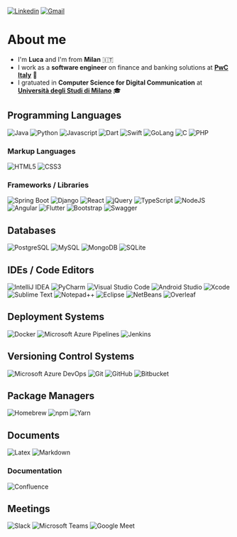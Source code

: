 [![Linkedin](https://img.shields.io/badge/Linkedin-%230077B5.svg?style=for-the-badge&logo=linkedin&logoColor=white)](https://www.linkedin.com/in/lucaarmetta/)
[![Gmail](https://img.shields.io/badge/Gmail-D14836?style=for-the-badge&logo=gmail&logoColor=white)](mailto:armetta.luca@gmail.com)

# About me

<ul>
  <li>I'm <b>Luca</b> and I'm from <b>Milan</b> 🇮🇹</li>
  <li>I work as a <b>software engineer</b> on finance and banking solutions at <a href="https://www.pwc.com/it/it.html"><b>PwC Italy</b></a> 💼</li>
  <li>I gratuated in <b>Computer Science for Digital Communication</b> at <a href="https://www.unimi.it/"><b>Università degli Studi di Milano</b></a> 🎓</li>
</ul>

## Programming Languages

![Java](https://img.shields.io/badge/Java-F99B28.svg?style=for-the-badge&logo=openjdk&logoColor=white)
![Python](https://img.shields.io/badge/Python-447DAE?style=for-the-badge&logo=python&logoColor=fff)
![Javascript](https://img.shields.io/badge/JavaScript-F7E02A?style=for-the-badge&logo=javascript&logoColor=000)
![Dart](https://img.shields.io/badge/Dart-6DE6D5.svg?style=for-the-badge&logo=dart&logoColor=black)
![Swift](https://img.shields.io/badge/Swift-F1553C?style=for-the-badge&logo=swift&logoColor=white)
![GoLang](https://img.shields.io/badge/Go-1EAFD8.svg?style=for-the-badge&logo=go&logoColor=white)
![C](https://img.shields.io/badge/C-404CAF?style=for-the-badge&logo=c&logoColor=white)
![PHP](https://img.shields.io/badge/php-7B7FB6.svg?style=for-the-badge&logo=php&logoColor=white)

### Markup Languages

![HTML5](https://img.shields.io/badge/HTML-E5532F.svg?style=for-the-badge&logo=html5&logoColor=white)
![CSS3](https://img.shields.io/badge/CSS-1472B6?style=for-the-badge&logo=css3&logoColor=fff)

### Frameworks / Libraries

![Spring Boot](https://img.shields.io/badge/Spring%20Boot-72B545?style=for-the-badge&logo=springboot&logoColor=fff)
![Django](https://img.shields.io/badge/django-184435.svg?style=for-the-badge&logo=django&logoColor=white)
![React](https://img.shields.io/badge/React-68DBFB.svg?style=for-the-badge&logo=react&logoColor=black)
![jQuery](https://img.shields.io/badge/jQuery-1777B7?style=for-the-badge&logo=jquery&logoColor=fff)
![TypeScript](https://img.shields.io/badge/TypeScript-387CC8?style=for-the-badge&logo=typescript&logoColor=fff)
![NodeJS](https://img.shields.io/badge/Node.js-84BF18?style=for-the-badge&logo=node.js&logoColor=white)
![Angular](https://img.shields.io/badge/Angular-DF1538.svg?style=for-the-badge&logo=angular&logoColor=white)
![Flutter](https://img.shields.io/badge/Flutter-64CBF7?style=for-the-badge&logo=flutter&logoColor=fff)
![Bootstrap](https://img.shields.io/badge/Bootstrap-7D1AF8?style=for-the-badge&logo=bootstrap&logoColor=fff)
![Swagger](https://img.shields.io/badge/swagger-80ED55.svg?&style=for-the-badge&logo=swagger&logoColor=black)

## Databases

![PostgreSQL](https://img.shields.io/badge/Postgres-3A6C94.svg?style=for-the-badge&logo=postgresql&logoColor=white)
![MySQL](https://img.shields.io/badge/MySQL-12668E?style=for-the-badge&logo=mysql&logoColor=fff)
![MongoDB](https://img.shields.io/badge/MongoDB-56AD48.svg?style=for-the-badge&logo=mongodb&logoColor=white)
![SQLite](https://img.shields.io/badge/SQLite-0A425C.svg?style=for-the-badge&logo=sqlite&logoColor=white)

## IDEs / Code Editors

![IntelliJ IDEA](https://img.shields.io/badge/IntelliJ%20IDEA-FB3C67.svg?style=for-the-badge&logo=intellij-idea&logoColor=white)
![PyCharm](https://img.shields.io/badge/PyCharm-FCF852?style=for-the-badge&logo=PyCharm&logoColor=black)
![Visual Studio Code](https://custom-icon-badges.demolab.com/badge/Visual%20Studio%20Code-2EAEF3.svg?style=for-the-badge&logo=vsc&logoColor=white)
![Android Studio](https://img.shields.io/badge/Android_Studio-45DD88?style=for-the-badge&logo=android-studio&logoColor=white)
![Xcode](https://img.shields.io/badge/Xcode-2897EC?style=for-the-badge&logo=Xcode&logoColor=white)
![Sublime Text](https://img.shields.io/badge/Sublime%20Text-FF9A17.svg?style=for-the-badge&logo=sublime-text&logoColor=black)
![Notepad++](https://img.shields.io/badge/Notepad++-ACF383.svg?style=for-the-badge&logo=notepad%2b%2b&logoColor=black)
![Eclipse](https://img.shields.io/badge/Eclipse-44367B.svg?style=for-the-badge&logo=Eclipse&logoColor=white)
![NetBeans](https://img.shields.io/badge/NetBeans-B3C4CE.svg?style=for-the-badge&logo=apache-netbeans-ide&logoColor=black)
![Overleaf](https://img.shields.io/badge/Overleaf-47A140.svg?&style=for-the-badge&logo=Overleaf&logoColor=white)

## Deployment Systems

![Docker](https://img.shields.io/badge/Docker-1772D8?style=for-the-badge&logo=docker&logoColor=fff)
![Microsoft Azure Pipelines](https://img.shields.io/badge/Microsoft%20Azure%20Pipelines-3168E2?style=for-the-badge&logo=azurepipelines&logoColor=fff)
![Jenkins](https://img.shields.io/badge/Jenkins-D53F39?style=for-the-badge&logo=jenkins&logoColor=fff)

## Versioning Control Systems

![Microsoft Azure DevOps](https://img.shields.io/badge/Microsoft%20Azure%20DevOps-137CD8?style=for-the-badge&logo=azuredevops&logoColor=fff)
![Git](https://img.shields.io/badge/Git-F1563B?style=for-the-badge&logo=git&logoColor=fff)
![GitHub](https://img.shields.io/badge/Github-171820.svg?&style=for-the-badge&logo=github&logoColor=white)
![Bitbucket](https://img.shields.io/badge/Bitbucket-2F88FF.svg?&style=for-the-badge&logo=Bitbucket&logoColor=white)

## Package Managers

![Homebrew](https://img.shields.io/badge/Homebrew-FBB248?style=for-the-badge&logo=homebrew&logoColor=black)
![npm](https://img.shields.io/badge/npm-BA3734?style=for-the-badge&logo=npm&logoColor=fff)
![Yarn](https://img.shields.io/badge/Yarn-3592BD?style=for-the-badge&logo=yarn&logoColor=fff)

## Documents

![Latex](https://img.shields.io/badge/latex%20-148485.svg?&style=for-the-badge&logo=latex&logoColor=white)
![Markdown](https://img.shields.io/badge/markdown-080808.svg?style=for-the-badge&logo=markdown&logoColor=white)

### Documentation

![Confluence](https://img.shields.io/badge/confluence-145AD1.svg?&style=for-the-badge&logo=confluence&logoColor=white)

## Meetings

![Slack](https://img.shields.io/badge/Slack-501D52?style=for-the-badge&logo=slack&logoColor=white)
![Microsoft Teams](https://img.shields.io/badge/Microsoft_Teams-8086EB?style=for-the-badge&logo=microsoft-teams&logoColor=white)
![Google Meet](https://img.shields.io/badge/Google%20Meet-3CAB58?style=for-the-badge&logo=google-meet&logoColor=white)
